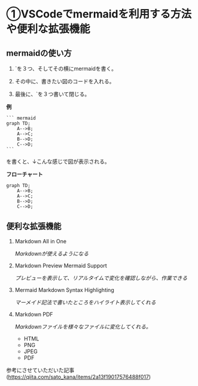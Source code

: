 # ①VSCodeでmermaidを利用する方法や便利な拡張機能
## mermaidの使い方
1. `を３つ、そしてその横にmermaidを書く。

2. その中に、書きたい図のコードを入れる。

3. 最後に、`を３つ書いて閉じる。

**例**
~~~
``` mermaid
graph TD;
    A-->B;
    A-->C;
    B-->D;
    C-->D;
```
~~~
を書くと、↓こんな感じで図が表示される。

**フローチャート**
``` mermaid
graph TD;
    A-->B;
    A-->C;
    B-->D;
    C-->D;
```

## 便利な拡張機能
1. Markdown All in One

    *Markdownが使えるようになる*
2. Markdown Preview Mermaid Support

    *プレビューを表示して、リアルタイムで変化を確認しながら、作業できる*
3. Mermaid Markdown Syntax Highlighting

    *マーメイド記法で書いたところをハイライト表示してくれる*
4. Markdown PDF

    *Markdownファイルを様々なファイルに変化してくれる。*
    - HTML
    - PNG
    - JPEG
    - PDF

参考にさせていただいた記事
(https://qiita.com/sato_kana/items/2a13f19017576488f017)